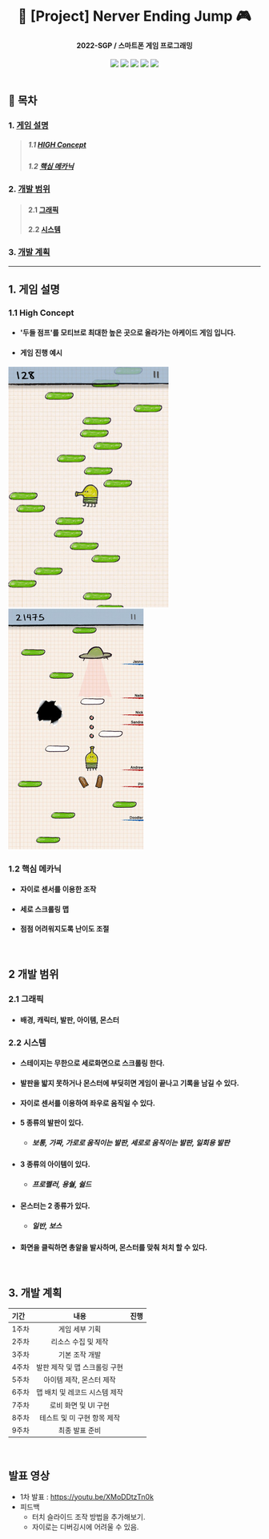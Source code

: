 # <div align = center>📱 [Project] Nerver Ending Jump 🎮</div>
#### <div align = center> 2022-SGP / 스마트폰 게임 프로그래밍 </div>
<div align = center><img src="https://img.shields.io/badge/Android-3DDC84?style=flat-square&logo=Android&logoColor=white"/> <img src="https://img.shields.io/badge/Java-007396?style=flat-square&logo=Java&logoColor=white"/> 
<img src="https://img.shields.io/badge/Android Studio-3DDC84?style=flat-square&logo=Android Studio&logoColor=white"/> <img src="https://img.shields.io/badge/Git-F05032?style=flat-square&logo=Git&logoColor=white"/> <img src="https://img.shields.io/badge/GitHub-181717?style=flat-square&logo=GitHub&logoColor=white"/></div>
</br>


## 📄 목차
### 1. [게임 설명 ](#1-게임-설명)
>##### 1.1 [HIGH Concept ](#11-high-concept)
>##### 1.2 [핵심 메카닉 ](#12-핵심-메카닉)
### 2. [개발 범위 ](#2-개발-범위)
>#### 2.1 [그래픽 ](#21-그래픽)
>#### 2.2 [시스템 ](#22-시스템)
### 3. [ 개발 계획 ](#3-개발-계획)
<hr>

## 1. 게임 설명
### 1.1 High Concept
- #### '두들 점프'를 모티브로 최대한 높은 곳으로 올라가는 아케이드 게임 입니다.
- #### 게임 진행 예시
![](/game_main.png) ![](/game_shoot.jpg)

### 1.2 핵심 메카닉
- #### 자이로 센서를 이용한 조작
- #### 세로 스크롤링 맵
- #### 점점 어려워지도록 난이도 조절
</br>


## 2 개발 범위
### 2.1 그래픽
- #### 배경, 캐릭터, 발판, 아이템, 몬스터
### 2.2 시스템
- #### 스테이지는 무한으로 세로화면으로 스크롤링 한다.
- #### 발판을 밟지 못하거나 몬스터에 부딪히면 게임이 끝나고 기록을 남길 수 있다.
- #### 자이로 센서를 이용하여 좌우로 움직일 수 있다.
- #### 5 종류의 발판이 있다.
    - ##### 보통, 가짜, 가로로 움직이는 발판, 세로로 움직이는 발판, 일회용 발판
- #### 3 종류의 아이템이 있다.
    - ##### 프로펠러, 용숼, 쉴드
- #### 몬스터는 2 종류가 있다.
    - ##### 일반, 보스
- #### 화면을 클릭하면 총알을 발사하며, 몬스터를 맞춰 처치 할 수 있다.
</br>

## 3. 개발 계획


| 기간 | 내용 | 진행 |
|:------|:------:|:------:|
| 1주차 | 게임 세부 기획 | |
| 2주차 | 리소스 수집 및 제작 | |
| 3주차 | 기본 조작 개발 | |
| 4주차 | 발판 제작 및 맵 스크롤링 구현 | |
| 5주차 | 아이템 제작, 몬스터 제작 | |
| 6주차 | 맵 배치 및 레코드 시스템 제작 | |
| 7주차 | 로비 화면 및 UI 구현 | |
| 8주차 | 테스트 및 미 구현 항목 제작 | |
| 9주차 | 최종 발표 준비 | |
<br>

## 발표 영상
- 1차 발표 : https://youtu.be/XMoDDtzTn0k
- 피드백
    - 터치 슬라이드 조작 방법을 추가해보기.
    - 자이로는 디버깅시에 어려울 수 있음.
